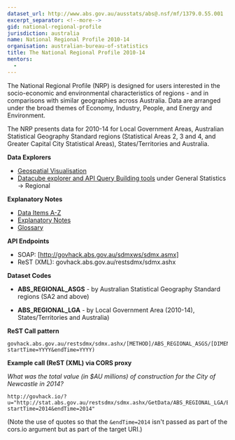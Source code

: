 ```yaml
---
dataset_url: http://www.abs.gov.au/ausstats/abs@.nsf/mf/1379.0.55.001
excerpt_separator: <!--more-->
gid: national-regional-profile
jurisdiction: australia
name: National Regional Profile 2010-14
organisation: australian-bureau-of-statistics
title: The National Regional Profile 2010-14
mentors:
  - 
---
```

The National Regional Profile (NRP) is designed for users interested in the socio-economic and environmental characteristics of regions - and in comparisons with similar geographies across Australia. Data are arranged under the broad themes of Economy, Industry, People, and Energy and Environment.

<!--more-->

The NRP presents data for 2010-14 for Local Government Areas, Australian Statistical Geography Standard regions (Statistical Areas 2, 3 and 4, and Greater Capital City Statistical Areas), States/Territories and Australia.

**Data Explorers**
* [Geospatial Visualisation](http://abs.gov.au/databyregion)
* [Datacube explorer and API Query Building tools](http://govhack.abs.gov.au) under General Statistics -> Regional

**Explanatory Notes**
* [Data Items A-Z](http://www.abs.gov.au/AUSSTATS/abs@.nsf/Lookup/1379.0.55.001Explanatory%20Notes12010-14?OpenDocument)
* [Explanatory Notes](http://www.abs.gov.au/AUSSTATS/abs@.nsf/Latestproducts/1379.0.55.001Explanatory%20Notes22010-14?opendocument&tabname=Notes&prodno=1379.0.55.001&issue=2010-14&num=&view=)
* [Glossary](http://www.abs.gov.au/AUSSTATS/abs@.nsf/Latestproducts/1379.0.55.001Glossary12010-14?opendocument&tabname=Notes&prodno=1379.0.55.001&issue=2010-14&num=&view=)

**API Endpoints**
* SOAP: [http://govhack.abs.gov.au/sdmxws/sdmx.asmx]
* ReST (XML): govhack.abs.gov.au/restsdmx/sdmx.ashx

**Dataset Codes**

* __ABS_REGIONAL_ASGS__ - by Australian Statistical Geography Standard regions (SA2 and above)

* __ABS_REGIONAL_LGA__ - by Local Government Area (2010-14), States/Territories and Australia)

**ReST Call pattern**

```
govhack.abs.gov.au/restsdmx/sdmx.ashx/[METHOD]/ABS_REGIONAL_ASGS/[DIMENSIONS]/ABS(?startTime=YYYY&endTime=YYYY)
```

**Example call (ReST (XML) via CORS proxy**

*What was the total value (in $AU millions) of construction for the City of Newcastle in 2014?*

```
http://govhack.io/?u="http://stat.abs.gov.au/restsdmx/sdmx.ashx/GetData/ABS_REGIONAL_LGA/BUILDING_10.LGA2014.15900.A/ABS?startTime=2014&endTime=2014"
```
(Note the use of quotes so that the ```&endTime=2014``` isn't passed as part of the cors.io argument but as part of the target URI.)

